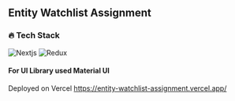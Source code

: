 ## Entity Watchlist Assignment

### 🔥 Tech Stack
![Nextjs](https://img.shields.io/badge/nextjs-%2361DAFB.svg?&style=for-the-badge&logo=nextjs&logoColor=white)
![Redux](https://img.shields.io/badge/redux-%23593d88.svg?style=for-the-badge&logo=redux&logoColor=white)
#### For UI Library used Material UI

Deployed on Vercel https://entity-watchlist-assignment.vercel.app/
